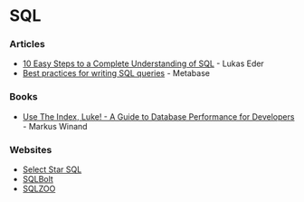 # SQL

### Articles

* [10 Easy Steps to a Complete Understanding of SQL](https://blog.jooq.org/2016/03/17/10-easy-steps-to-a-complete-understanding-of-sql/) - Lukas Eder
* [Best practices for writing SQL queries](https://www.metabase.com/learn/building-analytics/sql-templates/sql-best-practices) - Metabase

### Books

* [Use The Index, Luke! - A Guide to Database Performance for Developers](https://use-the-index-luke.com/) - Markus Winand

### Websites

* [Select Star SQL](https://selectstarsql.com/)
* [SQLBolt](https://sqlbolt.com/)
* [SQLZOO](https://sqlzoo.net/wiki/SQL\_Tutorial)

